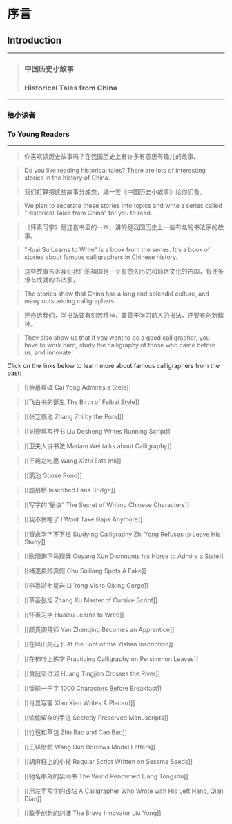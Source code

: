 # 序言
## Introduction

---

> ### 中国历史小故事
> ### Historical Tales from China

---

###  **给小读者**
###  **To Young Readers**

---

> 你喜欢读历史故事吗？在我国历史上有许多有意思有趣儿的故事。

> Do you like reading historical tales? There are lots of interesting stories in the history of China.

> 我们打算把这些故事分成类，编一套《中国历史小故事》给你们看。

> We plan to seperate these stories into topics and write a series called "Historical Tales from China" for you to read.

> 《怀素习字》是这套书里的一本，讲的是我国历史上一些有名的书法家的故事。

> "Huai Su Learns to Write" is a book from the series. It's a book of stories about famous calligraphers in Chinese history.

> 这些故事告诉我们我们的祖国是一个有悠久历史和灿烂文化的古国，有许多很有成就的书法家，

> The stories show that China has a long and splendid culture, and many outstanding calligraphers.

> 还告诉我们，学书法要有刻苦精神，要善于学习前人的书法，还要有创新精神。

> They also show us that if you want to be a good calligrapher, you have to work hard, study the calligraphy of those who came before us, and innovate!

Click on the links below to learn more about famous calligraphers from the past:

> [[蔡邕看碑 Cai Yong Admires a Stele]]

> [[飞白书的诞生 The Birth of Feibai Style]]

> [[张芝临池 Zhang Zhi by the Pond]]

> [[刘德昇写行书 Liu Desheng Writes Running Script]]

> [[卫夫人讲书法 Madam Wei talks about Calligraphy]]

> [[王羲之吃墨 Wang Xizhi Eats Ink]]

> [[鹅池 Goose Pond]]

> [[题扇桥 Inscribed Fans Bridge]]

> [[写字的“秘诀” The Secret of Writing Chinese Characters]]

>[[我不贪睡了 I Wont Take Naps Anymore]]

>[[智永学字不下楼 Studying Calligraphy Zhi Yong Refuses to Leave His Study]]

> [[欧阳询下马观碑 Ouyang Xun Dismounts his Horse to Admire a Stele]]

> [[褚遂良辨真假 Chu Suiliang Spots A Fake]]

> [[李邕游七星岩 Li Yong Visits Qixing Gorge]]

> [[草圣张旭 Zhang Xu Master of Cursive Script]]

> [[怀素习字 Huaisu Learns to Write]]

> [[颜真卿拜师 Yan Zhenqing Becomes an Apprentice]]

> [[在峄山刻石下 At the Foot of the Yishan Inscription]]

> [[在柿叶上练字 Practicing Calligraphy on Persimmon Leaves]]

> [[黄庭坚过河 Huang Tingjian Crosses the River]]

> [[饭前一千字 1000 Characters Before Breakfast]]

> [[肖显写匾 Xiao Xian Writes A Placard]]

> [[偷偷留存的手迹 Secretly Preserved Manuscripts]]

> [[竹苞和草包 Zhu Bao and Cao Bao]]

> [[王铎借帖 Wang Duo Borrows Model Letters]]

> [[胡麻籽上的小楷 Regular Script Written on Sesame Seeds]]

> [[驰名中外的梁同书 The World Renowned Liang Tongshu]]

> [[用左手写字的钱坫 A Calligrapher Who Wrote with His Left Hand, Qian Dian]]

> [[敢于创新的刘墉 The Brave Innovator Liu Yong]]